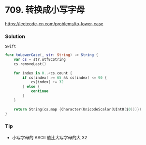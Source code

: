 # 709. 转换成小写字母

<https://leetcode-cn.com/problems/to-lower-case>


### Solution

`Swift`

```swift
func toLowerCase(_ str: String) -> String {
    var cs = str.utf8CString
    cs.removeLast()
    
    for index in 0..<cs.count {
        if cs[index] >= 65 && cs[index] <= 90 {
            cs[index] += 32
        } else {
            continue
        }
    }
    
    return String(cs.map {Character(UnicodeScalar(UInt8($0)))})
}
```

### Tip

- 小写字母的 ASCII 值比大写字母的大 32